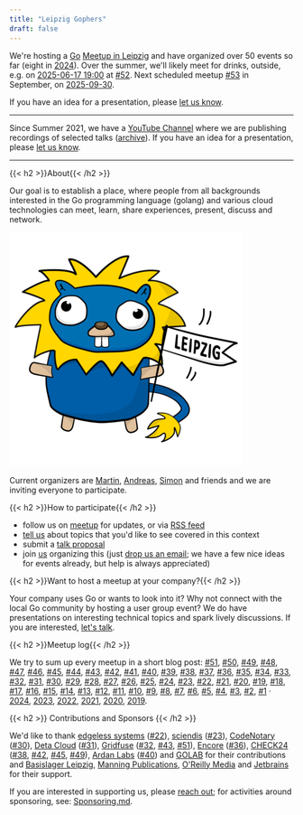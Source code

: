 ```yaml
---
title: "Leipzig Gophers"
draft: false
---
```


We're hosting a [Go](https://go.dev/) [Meetup in
Leipzig](https://www.meetup.com/de-DE/leipzig-golang/) and have organized over
50 events so far (eight in [2024](/posts/2024/)). Over the summer, we'll likely
meet for drinks, outside, e.g. on [2025-06-17
19:00](https://www.meetup.com/leipzig-golang/events/308500693/) at
[#52](/posts/meetup-52-invititation/). Next scheduled meetup
[#53](https://www.meetup.com/leipzig-golang/events/305626262) in September, on
[2025-09-30](https://www.meetup.com/leipzig-golang/events/305626262).


If you have an idea for a presentation, please [let us know](/proposals/).

<!-- Please visit [our meetup page](https://www.meetup.com/Leipzig-Golang/) for
information about upcoming events.

-->


----

Since Summer 2021, we have a [YouTube
Channel](https://www.youtube.com/channel/UCFDzViL6Bo0w2AG23Q0_rZQ) where we are
publishing recordings of selected talks ([archive](https://archive.org/details/leipzig-gophers-recordings)).
If you have an idea for a presentation, please [let us know](/proposals/).

----

{{< h2 >}}About{{< /h2 >}}

Our goal is to establish a place, where people from all backgrounds interested
in the Go programming language (golang) and various cloud technologies can meet, learn,
share experiences, present, discuss and network.

[![Depiction of a Leipzig Gopher](/leipzig-gopher.png)](/leipzig-gopher.svg)

Current organizers are [Martin](https://github.com/miku/),
[Andreas](https://github.com/klingtnet), [Simon](https://github.com/simonbaeumer) and friends and we are inviting
everyone to participate.

{{< h2 >}}How to participate{{< /h2 >}}

* follow us on [meetup](https://www.meetup.com/Leipzig-Golang) for updates, or via [RSS feed](/posts/index.xml)
* [tell us](https://www.meetup.com/Leipzig-Golang/#discussions) about topics that you'd like to see covered in this context
* submit a [talk proposal](/proposals/)
* join
  [us](https://www.meetup.com/Leipzig-Golang/members/?op=leaders)
organizing this (just [drop us an email](mailto:martin.czygan@gmail.com); we
have a few nice ideas for events already, but help is always appreciated)

{{< h2 >}}Want to host a meetup at your company?{{< /h2 >}}

Your company uses Go or wants to look into it? Why not connect with the local
Go community by hosting a user group event? We do have presentations on
interesting technical topics and spark lively discussions. If you are
interested, [let's talk](mailto:martin.czygan@gmail.com).


{{< h2 >}}Meetup log{{< /h2 >}}

We try to sum up every meetup in a short blog post:
[#51](/posts/meetup-51-wrapup/),
[#50](/posts/meetup-50-wrapup/),
[#49](/posts/meetup-49-wrapup/),
[#48](/posts/meetup-48-wrapup/),
[#47](/posts/meetup-47-wrapup/),
[#46](/posts/meetup-46-wrapup/),
[#45](/posts/meetup-45-wrapup/),
[#44](/posts/meetup-44-wrapup/),
[#43](/posts/meetup-43-wrapup/),
[#42](/posts/meetup-42-wrapup/),
[#41](/posts/meetup-41-wrapup/),
[#40](/posts/meetup-40-wrapup/),
[#39](/posts/meetup-39-wrapup/),
[#38](/posts/meetup-38-wrapup/),
[#37](/posts/meetup-37-notice/),
[#36](/posts/meetup-36-wrapup/),
[#35](/posts/meetup-35-wrapup/),
[#34](/posts/meetup-34-wrapup/),
[#33](/posts/meetup-33-wrapup/),
[#32](/posts/meetup-32-wrapup/),
[#31](/posts/meetup-31-wrapup/),
[#30](/posts/meetup-30-wrapup/),
[#29](/posts/meetup-29-wrapup/),
[#28](/posts/meetup-28-wrapup/),
[#27](/posts/meetup-27-wrapup/),
[#26](/posts/meetup-26-wrapup/),
[#25](/posts/meetup-25-wrapup/),
[#24](/posts/meetup-24-wrapup/),
[#23](/posts/meetup-23-wrapup/),
[#22](/posts/meetup-22-wrapup/),
[#21](/posts/meetup-21-wrapup/),
[#20](/posts/meetup-20-wrapup/),
[#19](/posts/meetup-19-wrapup/),
[#18](/posts/meetup-18-wrapup/),
[#17](/posts/meetup-17-wrapup/),
[#16](/posts/meetup-16-wrapup/),
[#15](/posts/meetup-15-wrapup/),
[#14](/posts/meetup-14-wrapup/),
[#13](/posts/meetup-13-wrapup/),
[#12](/posts/meetup-12-wrapup/),
[#11](/posts/meetup-11-wrapup/),
[#10](/posts/meetup-10-wrapup/),
[#9](/posts/meetup-9-wrapup/),
[#8](/posts/meetup-8-wrapup/),
[#7](/posts/meetup-7-wrapup/),
[#6](/posts/meetup-6-wrapup/),
[#5](/posts/meetup-5-wrapup/),
[#4](/posts/meetup-4-wrapup/),
[#3](/posts/meetup-3-wrapup/),
[#2](/posts/second-meetup-wrapup/),
[#1](/posts/meetup-launched/) · [2024](/posts/2024/),
[2023](/posts/2023/),
[2022](/posts/2022),
[2021](/posts/2021/),
[2020](/posts/welcome-2021/), [2019](/posts/bye-2019/).

{{< h2 >}} Contributions and Sponsors {{< /h2 >}}

We'd like to thank [edgeless systems](https://www.edgeless.systems)
([#22](/posts/meetup-22-wrapup/)),
[sciendis](https://www.sciendis.de/)
([#23](/posts/meetup-23-wrapup/)),
[CodeNotary](https://codenotary.com/)
([#30](/posts/meetup-30-wrapup/)), [Deta
Cloud](https://deta.space/)
([#31](/posts/meetup-31-wrapup/)),
[Gridfuse](https://gridfuse.com/)
([#32](/posts/meetup-32-wrapup/),
[#43](/posts/meetup-43-wrapup/), [#51](/posts/meetup-51-wrapup)),
[Encore](https://encore.dev)
([#36](/posts/meetup-36-wrapup/)),
[CHECK24](https://www.check24.de/)
([#38](/posts/meetup-38-wrapup/),
[#42](/posts/meetup-42-wrapup/),
[#45](/posts/meetup-45-wrapup/),
[#49](/posts/meetup-49-wrapup/)), [Ardan
Labs](https://ardanlabs.com)
([#40](/posts/meetup-40-wrapup/)) and
[GOLAB](https://golab.io) for their contributions and [Basislager Leipzig](https://basislager.co), [Manning
Publications](https://www.manning.com/), [O'Reilly
Media](https://www.oreilly.com/pub/cpc/323592) and
[Jetbrains](https://www.jetbrains.com/) for their support.

<!--
[![oreilly logo](/images/oreilly-50.jpg)](https://www.oreilly.com/pub/cpc/323592)
[![codenotary logo](/downloads/codenotary-logo-brand-blue-50.png)](https://codenotary.com)
[![manning logo](/images/Manninglogo_outline-10.png)](https://manning.com)
-->

If you are interested in supporting us, please [reach
out](mailto:martin.czygan@gmail.com); for activities around sponsoring, see:
[Sponsoring.md](https://git.io/JDIwz).

<!-- [![](https://www.oreilly.com/partner_file/oreilly.jpg)](https://www.oreilly.com/pub/cpc/323592) -->
